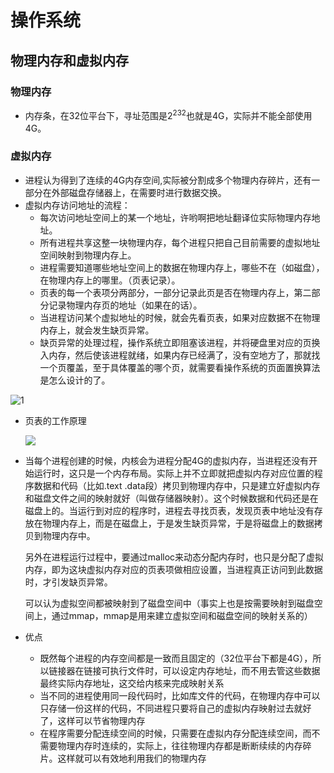 # 操作系统

## 物理内存和虚拟内存

### 物理内存

- 内存条，在32位平台下，寻址范围是$2^232$也就是4G，实际并不能全部使用4G。

### 虚拟内存

- 进程认为得到了连续的4G内存空间,实际被分割成多个物理内存碎片，还有一部分在外部磁盘存储器上，在需要时进行数据交换。
- 虚拟内存访问地址的流程：
  - 每次访问地址空间上的某一个地址，许哟啊把地址翻译位实际物理内存地址。
  - 所有进程共享这整一块物理内存，每个进程只把自己目前需要的虚拟地址空间映射到物理内存上。
  - 进程需要知道哪些地址空间上的数据在物理内存上，哪些不在（如磁盘），在物理内存上的哪里。（页表记录）。
  - 页表的每一个表项分两部分，一部分记录此页是否在物理内存上，第二部分记录物理内存页的地址（如果在的话）。
  - 当进程访问某个虚拟地址的时候，就会先看页表，如果对应数据不在物理内存上，就会发生缺页异常。
  - 缺页异常的处理过程，操作系统立即阻塞该进程，并将硬盘里对应的页换入内存，然后使该进程就绪，如果内存已经满了，没有空地方了，那就找一个页覆盖，至于具体覆盖的哪个页，就需要看操作系统的页面置换算法是怎么设计的了。

![1](/pic/1.png)

- 页表的工作原理

  ![](/pic/2.png)

- 当每个进程创建的时候，内核会为进程分配4G的虚拟内存，当进程还没有开始运行时，这只是一个内存布局。实际上并不立即就把虚拟内存对应位置的程序数据和代码（比如.text .data段）拷贝到物理内存中，只是建立好虚拟内存和磁盘文件之间的映射就好（叫做存储器映射）。这个时候数据和代码还是在磁盘上的。当运行到对应的程序时，进程去寻找页表，发现页表中地址没有存放在物理内存上，而是在磁盘上，于是发生缺页异常，于是将磁盘上的数据拷贝到物理内存中。

  另外在进程运行过程中，要通过malloc来动态分配内存时，也只是分配了虚拟内存，即为这块虚拟内存对应的页表项做相应设置，当进程真正访问到此数据时，才引发缺页异常。

  可以认为虚拟空间都被映射到了磁盘空间中（事实上也是按需要映射到磁盘空间上，通过mmap，mmap是用来建立虚拟空间和磁盘空间的映射关系的）

- 优点

  - 既然每个进程的内存空间都是一致而且固定的（32位平台下都是4G），所以链接器在链接可执行文件时，可以设定内存地址，而不用去管这些数据最终实际内存地址，这交给内核来完成映射关系
  - 当不同的进程使用同一段代码时，比如库文件的代码，在物理内存中可以只存储一份这样的代码，不同进程只要将自己的虚拟内存映射过去就好了，这样可以节省物理内存
  - 在程序需要分配连续空间的时候，只需要在虚拟内存分配连续空间，而不需要物理内存时连续的，实际上，往往物理内存都是断断续续的内存碎片。这样就可以有效地利用我们的物理内存